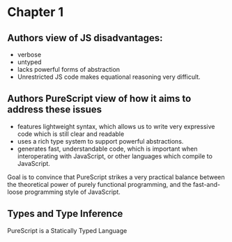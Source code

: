 # Chapter 1

## Authors view of JS disadvantages:

- verbose
- untyped
- lacks powerful forms of abstraction
- Unrestricted JS code makes equational reasoning very difficult.

## Authors PureScript view of how it aims to address these issues

- features lightweight syntax, which allows us to write very expressive code
  which is still clear and readable
- uses a rich type system to support powerful abstractions.
- generates fast, understandable code, which is important when interoperating
  with JavaScript, or other languages which compile to JavaScript.

Goal is to convince that PureScript strikes a very practical balance between
the theoretical power of purely functional programming, and the fast-and-loose
programming style of JavaScript.

## Types and Type Inference

PureScript is a Statically Typed Language
